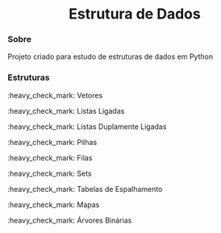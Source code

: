 <h1 align="center">Estrutura de Dados</h1>

<h3>Sobre</h3>
<p>Projeto criado para estudo de estruturas de dados em Python</p>

<h3>Estruturas</h3>
<p>:heavy_check_mark: Vetores</p>
<p>:heavy_check_mark: Listas Ligadas</p>
<p>:heavy_check_mark: Listas Duplamente Ligadas</p>
<p>:heavy_check_mark: Pilhas</p>
<p>:heavy_check_mark: Filas</p>
<p>:heavy_check_mark: Sets</p>
<p>:heavy_check_mark: Tabelas de Espalhamento</p>
<p>:heavy_check_mark: Mapas</p>
<p>:heavy_check_mark: Árvores Binárias</p>
